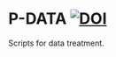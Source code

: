 # P-DATA [![DOI](https://zenodo.org/badge/363545606.svg)](https://zenodo.org/badge/latestdoi/363545606)
Scripts for data treatment.

